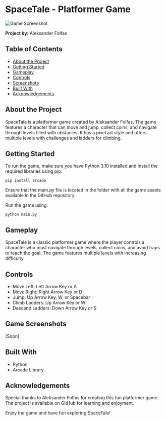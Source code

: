 # SpaceTale - Platformer Game

![Game Screenshot](./assets/images/space_tale_screenshot.png)

**Project by:** Aleksander Folfas

## Table of Contents

- [About the Project](#about-the-project)
- [Getting Started](#getting-started)
- [Gameplay](#gameplay)
- [Controls](#controls)
- [Screenshots](#game-screenshots)
- [Built With](#built-with)
- [Acknowledgements](#acknowledgements)

## About the Project

SpaceTale is a platformer game created by Aleksander Folfas. The game features a character that can move and jump, collect coins, and navigate through levels filled with obstacles. It has a pixel art style and offers multiple levels with challenges and ladders for climbing.

## Getting Started

To run the game, make sure you have Python 3.10 installed and install the required libraries using pip:

```shell
pip install arcade
```
Ensure that the main.py file is located in the folder with all the game assets available in the GitHub repository.

Run the game using:
```shell
python main.py
```
## Gameplay
SpaceTale is a classic platformer game where the player controls a character who must navigate through levels, collect coins, and avoid traps to reach the goal. The game features multiple levels with increasing difficulty.

## Controls
- Move Left: Left Arrow Key or A
- Move Right: Right Arrow Key or D
- Jump: Up Arrow Key, W, or Spacebar
- Climb Ladders: Up Arrow Key or W
- Descend Ladders: Down Arrow Key or S
  
## Game Screenshots
[Soon]
## Built With
- Python
- Arcade Library
## Acknowledgements
Special thanks to Aleksander Folfas for creating this fun platformer game. The project is available on GitHub for learning and enjoyment.

Enjoy the game and have fun exploring SpaceTale!

